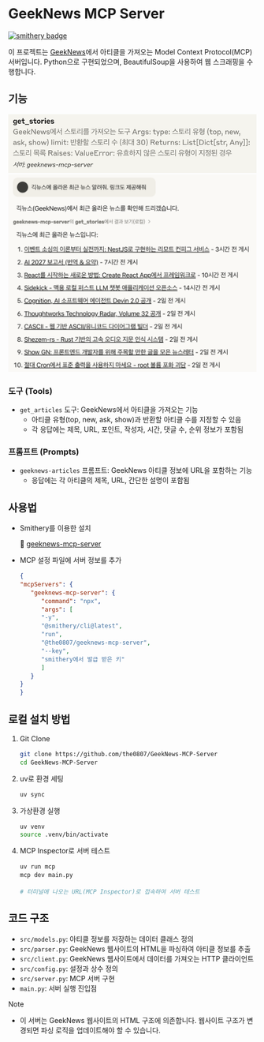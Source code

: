 # GeekNews MCP Server

[![smithery badge](https://smithery.ai/badge/@the0807/geeknews-mcp-server)](https://smithery.ai/server/@the0807/geeknews-mcp-server)

이 프로젝트는 [GeekNews](https://news.hada.io)에서 아티클을 가져오는 Model Context Protocol(MCP) 서버입니다. Python으로 구현되었으며, BeautifulSoup을 사용하여 웹 스크래핑을 수행합니다.

## 기능
![tools](img/tools.png)
![example](img/example.png)

### 도구 (Tools)

- `get_articles` 도구: GeekNews에서 아티클을 가져오는 기능
  - 아티클 유형(top, new, ask, show)과 반환할 아티클 수를 지정할 수 있음
  - 각 응답에는 제목, URL, 포인트, 작성자, 시간, 댓글 수, 순위 정보가 포함됨

### 프롬프트 (Prompts)

- `geeknews-articles` 프롬프트: GeekNews 아티클 정보에 URL을 포함하는 기능
  - 응답에는 각 아티클의 제목, URL, 간단한 설명이 포함됨

## 사용법

- Smithery를 이용한 설치

   🚀 [geeknews-mcp-server](https://smithery.ai/server/@the0807/geeknews-mcp-server)

- MCP 설정 파일에 서버 정보를 추가

   ```json
   {
   "mcpServers": {
      "geeknews-mcp-server": {
         "command": "npx",
         "args": [
         "-y",
         "@smithery/cli@latest",
         "run",
         "@the0807/geeknews-mcp-server",
         "--key",
         "smithery에서 발급 받은 키"
         ]
      }
   }
   }
   ```

## 로컬 설치 방법

1. Git Clone

   ```bash
   git clone https://github.com/the0807/GeekNews-MCP-Server
   cd GeekNews-MCP-Server
   ```

2. uv로 환경 세팅

   ```bash
   uv sync
   ```

3. 가상환경 실행

   ```bash
   uv venv
   source .venv/bin/activate
   ```

4. MCP Inspector로 서버 테스트

   ```bash
   uv run mcp
   mcp dev main.py

   # 터미널에 나오는 URL(MCP Inspector)로 접속하여 서버 테스트
   ```

## 코드 구조

- `src/models.py`: 아티클 정보를 저장하는 데이터 클래스 정의
- `src/parser.py`: GeekNews 웹사이트의 HTML을 파싱하여 아티클 정보를 추출
- `src/client.py`: GeekNews 웹사이트에서 데이터를 가져오는 HTTP 클라이언트
- `src/config.py`: 설정과 상수 정의
- `src/server.py`: MCP 서버 구현
- `main.py`: 서버 실행 진입점

> [!Note]
> - 이 서버는 GeekNews 웹사이트의 HTML 구조에 의존합니다. 웹사이트 구조가 변경되면 파싱 로직을 업데이트해야 할 수 있습니다.
